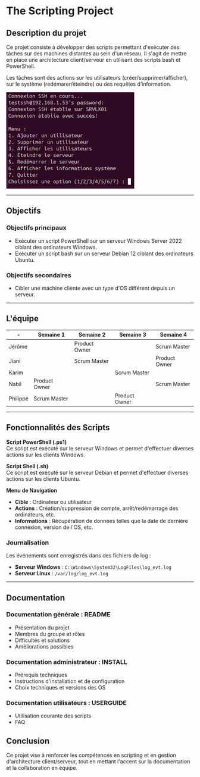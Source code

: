 
# The Scripting Project

## Description du projet

Ce projet consiste à développer des scripts permettant d'exécuter des tâches sur des machines distantes au sein d'un réseau. Il s'agit de mettre en place une architecture client/serveur en utilisant des scripts bash et PowerShell.

Les tâches sont des actions sur les utilisateurs (créer/supprimer/afficher), sur le système (redémarer/éteindre) ou des requêtes d’information.

![menulinux](https://github.com/WildCodeSchool/tssr-2405-p2-g1-Scripting/blob/main/Annexes/menulinux.png)

---

## Objectifs

### Objectifs principaux
- Exécuter un script PowerShell sur un serveur Windows Server 2022 ciblant des ordinateurs Windows.
- Exécuter un script bash sur un serveur Debian 12 ciblant des ordinateurs Ubuntu.

### Objectifs secondaires
- Cibler une machine cliente avec un type d'OS différent depuis un serveur.

---

## L'équipe

| - | Semaine 1 | Semaine 2 | Semaine 3 | Semaine 4 |
| --- | --- | --- | --- | --- |
| Jérôme | | Product Owner | | Scrum Master | |
| Jiani | | Scrum Master | | Product Owner |
| Karim | | | Scrum Master | | Product Owner |
| Nabil | Product Owner | | | Scrum Master |
| Philippe | Scrum Master | | Product Owner | |

---

## Fonctionnalités des Scripts

**Script PowerShell (.ps1)**  
Ce script est exécuté sur le serveur Windows et permet d'effectuer diverses actions sur les clients Windows.

**Script Shell (.sh)**  
Ce script est exécuté sur le serveur Debian et permet d'effectuer diverses actions sur les clients Ubuntu.

**Menu de Navigation**
- **Cible** : Ordinateur ou utilisateur
- **Actions** : Création/suppression de compte, arrêt/redémarrage des ordinateurs, etc.
- **Informations** : Récupération de données telles que la date de dernière connexion, version de l'OS, etc.

### Journalisation

Les événements sont enregistrés dans des fichiers de log :

- **Serveur Windows** : `C:\Windows\System32\LogFiles\log_evt.log`
- **Serveur Linux** : `/var/log/log_evt.log`

---

## Documentation

### Documentation générale : README
- Présentation du projet
- Membres du groupe et rôles
- Difficultés et solutions
- Améliorations possibles

### Documentation administrateur : INSTALL
- Prérequis techniques
- Instructions d'installation et de configuration
- Choix techniques et versions des OS

### Documentation utilisateurs : USERGUIDE
- Utilisation courante des scripts
- FAQ

## Conclusion

Ce projet vise à renforcer les compétences en scripting et en gestion d'architecture client/serveur, tout en mettant l'accent sur la documentation et la collaboration en équipe.
